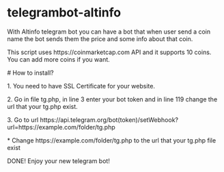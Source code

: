 # telegrambot-altinfo
<p>With Altinfo telegram bot you can have a bot that when user send a coin name the bot sends them the price and some info about that coin.</p>
<p>This script uses https://coinmarketcap.com API and it supports 10 coins. You can add more coins if you want.</p>
# How to install?
<p>1. You need to have SSL Certificate for your website.</p>
<p>2. Go in file tg.php, in line 3 enter your bot token and in line 119 change the url that your tg.php exist. </p>
<p>3. Go to url https://api.telegram.org/bot(token)/setWebhook?url=https://example.com/folder/tg.php</p>
<p>* Change https://example.com/folder/tg.php to the url that your tg.php file exist</p>
<p>DONE! Enjoy your new telegram bot!</p>

